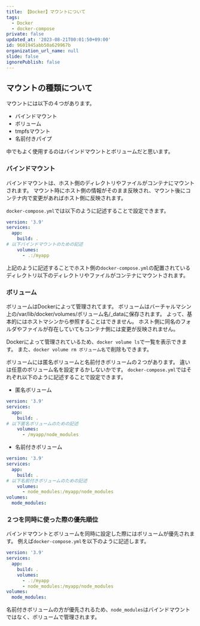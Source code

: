 ```yaml
---
title: 【Docker】マウントについて
tags:
  - Docker
  - docker-compose
private: false
updated_at: '2023-08-21T00:01:50+09:00'
id: 9601945abb50a629967b
organization_url_name: null
slide: false
ignorePublish: false
---
```

## マウントの種類について
マウントには以下の４つがあります。
- バインドマウント
- ボリューム
- tmpfsマウント
- 名前付きパイプ

中でもよく使用するのはバインドマウントとボリュームだと思います。

### バインドマウント
バインドマウントは、ホスト側のディレクトリやファイルがコンテナにマウントされます。
マウント時にホスト側の情報がそのまま反映され、マウント後にコンテナ内で変更があればホスト側に反映されます。

`docker-compose.yml`では以下のように記述することで設定できます。

```docker-compose.yml
version: '3.9'
services:
  app:
    build: .
# 以下バインドマウントのための記述
    volumes:
      - .:/myapp
```

上記のように記述することでホスト側の`docker-compose.yml`の配置されているディレクトリ以下のディレクトリやファイルがコンテナにマウントされます。

### ボリューム
ボリュームはDockerによって管理されてます。
ボリュームはバーチャルマシン上の/var/lib/docker/volumes/ボリューム名/_dataに保存されます。
よって、基本的にはホストマシンから参照することはできません。
ホスト側に同名のフォルダやファイルが存在していてもコンテナ側には変更が反映されません。

Dockerによって管理されているため、`docker volume ls`で一覧を表示できます。
また、`docker volume rm ボリューム名`で削除もできます。

ボリュームには匿名ボリュームと名前付きボリュームの２つがあります。
違いは任意のボリューム名を設定するかしないかです。
`docker-compose.yml`ではそれぞれ以下のように記述することで設定できます。
- 匿名ボリューム
```docker-compose.yml
version: '3.9'
services:
  app:
    build: .
# 以下匿名ボリュームのための記述
    volumes:
      - /myapp/node_modules
```

- 名前付きボリューム
```docker-compose.yml
version: '3.9'
services:
  app:
    build: .
# 以下名前付きボリュームのための記述
    volumes:
      - node_modules:/myapp/node_modules
volumes:
  mode_modules:
```

### ２つを同時に使った際の優先順位
バインドマウントとボリュームを同時に設定した際にはボリュームが優先されます。
例えば`docker-compose.yml`を以下のように記述します。

```docker-compose.yml
version: '3.9'
services:
  app:
    build: .
    volumes:
      - .:/myapp
      - node_modules:/myapp/node_modules
volumes:
  mode_modules:
```

名前付きボリュームの方が優先されるため、`node_modules`はバインドマウントではなく、ボリュームで管理されます。



